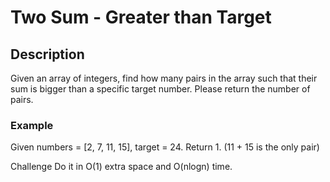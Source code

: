 # Two Sum - Greater than Target

## Description

Given an array of integers, find how many pairs in the array such that their sum is bigger than a specific target number. Please return the number of pairs.

### Example
Given numbers = [2, 7, 11, 15], target = 24. Return 1. (11 + 15 is the only pair)

Challenge
Do it in O(1) extra space and O(nlogn) time.
